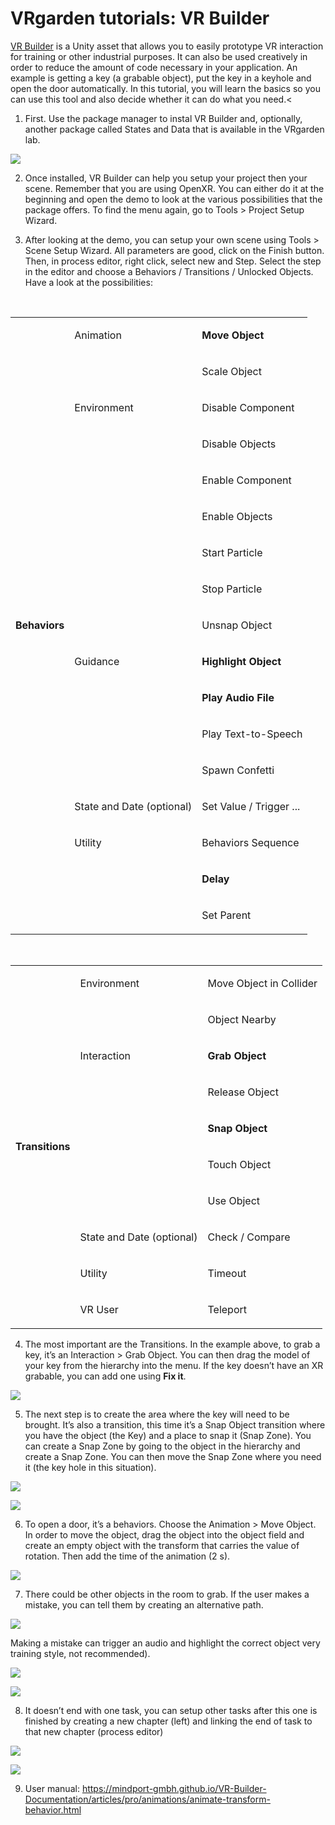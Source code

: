 # VRgarden tutorials: VR Builder

[VR Builder](https://assetstore.unity.com/packages/tools/game-toolkits/vr-builder-pro-toolkit-for-vr-creation-301706) is a Unity asset that allows you to easily prototype VR interaction for training or other industrial purposes. It can also be used creatively in order to reduce the amount of code necessary in your application. An example is getting a key (a grabable object), put the key in a keyhole and open the door automatically. In this tutorial, you will learn the basics so you can use this tool and also decide whether it can do what you need.<

1. First. Use the package manager to instal VR Builder and, optionally, another package called States and Data that is available in the VRgarden lab.

<p align="left"><img src="images/builder01.jpg"/></p>

2. Once installed, VR Builder can help you setup your project then your scene. Remember that you are using OpenXR. You can either do it at the beginning and open the demo to look at the various possibilities that the package offers. To find the menu again, go to Tools &gt; Project Setup Wizard.

3. After looking at the demo, you can setup your own scene using Tools &gt; Scene Setup Wizard. All parameters are good, click on the Finish button. Then, in process editor, right click, select new and Step. Select the step in the editor and choose a Behaviors / Transitions / Unlocked Objects. Have a look at the possibilities:
<br>
</p>
<table cellspacing="0" cellpadding="0" class="t1">
  <tbody>
    <tr>
      <td rowspan="17" valign="middle" class="td1">
        <p class="p4"><b>Behaviors</b></p>
      </td>
      <td valign="middle" class="td2">
        <p class="p4">Animation</p>
      </td>
      <td valign="middle" class="td3">
        <p class="p4"><b>Move Object</b></p>
      </td>
    </tr>
    <tr>
      <td valign="middle" class="td2">
        <p class="p5"><br></p>
      </td>
      <td valign="middle" class="td3">
        <p class="p4">Scale Object</p>
      </td>
    </tr>
    <tr>
      <td valign="middle" class="td2">
        <p class="p4">Environment</p>
      </td>
      <td valign="middle" class="td3">
        <p class="p4">Disable Component</p>
      </td>
    </tr>
    <tr>
      <td valign="middle" class="td2">
        <p class="p5"><br></p>
      </td>
      <td valign="middle" class="td3">
        <p class="p4">Disable Objects</p>
      </td>
    </tr>
    <tr>
      <td valign="middle" class="td2">
        <p class="p5"><br></p>
      </td>
      <td valign="middle" class="td3">
        <p class="p4">Enable Component</p>
      </td>
    </tr>
    <tr>
      <td valign="middle" class="td2">
        <p class="p5"><br></p>
      </td>
      <td valign="middle" class="td3">
        <p class="p4">Enable Objects</p>
      </td>
    </tr>
    <tr>
      <td valign="middle" class="td2">
        <p class="p5"><br></p>
      </td>
      <td valign="middle" class="td3">
        <p class="p4">Start Particle</p>
      </td>
    </tr>
    <tr>
      <td valign="middle" class="td2">
        <p class="p5"><br></p>
      </td>
      <td valign="middle" class="td3">
        <p class="p4">Stop Particle</p>
      </td>
    </tr>
    <tr>
      <td valign="middle" class="td2">
        <p class="p5"><br></p>
      </td>
      <td valign="middle" class="td3">
        <p class="p4">Unsnap Object</p>
      </td>
    </tr>
    <tr>
      <td valign="middle" class="td2">
        <p class="p4">Guidance</p>
      </td>
      <td valign="middle" class="td3">
        <p class="p4"><b>Highlight Object</b></p>
      </td>
    </tr>
    <tr>
      <td valign="middle" class="td2">
        <p class="p5"><br></p>
      </td>
      <td valign="middle" class="td3">
        <p class="p4"><b>Play Audio File</b></p>
      </td>
    </tr>
    <tr>
      <td valign="middle" class="td2">
        <p class="p5"><br></p>
      </td>
      <td valign="middle" class="td3">
        <p class="p4">Play Text-to-Speech</p>
      </td>
    </tr>
    <tr>
      <td valign="middle" class="td2">
        <p class="p5"><br></p>
      </td>
      <td valign="middle" class="td3">
        <p class="p4">Spawn Confetti</p>
      </td>
    </tr>
    <tr>
      <td valign="middle" class="td2">
        <p class="p4">State and Date (optional)</p>
      </td>
      <td valign="middle" class="td3">
        <p class="p4">Set Value / Trigger ...</p>
      </td>
    </tr>
    <tr>
      <td valign="middle" class="td2">
        <p class="p4">Utility<span class="Apple-converted-space"> </span></p>
      </td>
      <td valign="middle" class="td3">
        <p class="p4">Behaviors Sequence</p>
      </td>
    </tr>
    <tr>
      <td valign="middle" class="td2">
        <p class="p5"><br></p>
      </td>
      <td valign="middle" class="td3">
        <p class="p4"><b>Delay</b></p>
      </td>
    </tr>
    <tr>
      <td valign="middle" class="td2">
        <p class="p5"><br></p>
      </td>
      <td valign="middle" class="td3">
        <p class="p4">Set Parent</p>
      </td>
    </tr>
  </tbody>
</table>
<p class="p2"><br></p>
<table cellspacing="0" cellpadding="0" class="t1">
  <tbody>
    <tr>
      <td rowspan="10" valign="middle" class="td4">
        <p class="p4"><b>Transitions</b></p>
      </td>
      <td valign="middle" class="td5">
        <p class="p4">Environment</p>
      </td>
      <td valign="middle" class="td5">
        <p class="p4">Move Object in Collider</p>
      </td>
    </tr>
    <tr>
      <td valign="middle" class="td5">
        <p class="p5"><br></p>
      </td>
      <td valign="middle" class="td5">
        <p class="p4">Object Nearby</p>
      </td>
    </tr>
    <tr>
      <td valign="middle" class="td5">
        <p class="p4">Interaction</p>
      </td>
      <td valign="middle" class="td5">
        <p class="p4"><b>Grab Object</b></p>
      </td>
    </tr>
    <tr>
      <td valign="middle" class="td5">
        <p class="p5"><br></p>
      </td>
      <td valign="middle" class="td5">
        <p class="p4">Release Object</p>
      </td>
    </tr>
    <tr>
      <td valign="middle" class="td5">
        <p class="p5"><br></p>
      </td>
      <td valign="middle" class="td5">
        <p class="p4"><b>Snap Object</b></p>
      </td>
    </tr>
    <tr>
      <td valign="middle" class="td5">
        <p class="p5"><br></p>
      </td>
      <td valign="middle" class="td5">
        <p class="p4">Touch Object</p>
      </td>
    </tr>
    <tr>
      <td valign="middle" class="td5">
        <p class="p5"><br></p>
      </td>
      <td valign="middle" class="td5">
        <p class="p4">Use Object</p>
      </td>
    </tr>
    <tr>
      <td valign="middle" class="td5">
        <p class="p4">State and Date (optional)</p>
      </td>
      <td valign="middle" class="td5">
        <p class="p4">Check / Compare</p>
      </td>
    </tr>
    <tr>
      <td valign="middle" class="td5">
        <p class="p4">Utility</p>
      </td>
      <td valign="middle" class="td5">
        <p class="p4">Timeout</p>
      </td>
    </tr>
    <tr>
      <td valign="middle" class="td5">
        <p class="p4">VR User</p>
      </td>
      <td valign="middle" class="td5">
        <p class="p4">Teleport</p>
      </td>
    </tr>
  </tbody>
</table>

4. The most important are the Transitions. In the example above, to grab a key, it’s an Interaction &gt; Grab Object. You can then drag the model of your key from the hierarchy into the menu. If the key doesn’t have an XR grabable, you can add one using <b>Fix it</b>.

<p align="left"><img src="images/builder02.jpg"/></p>

5. The next step is to create the area where the key will need to be brought. It’s also a transition, this time it’s a Snap Object transition where you have the object (the Key) and a place to snap it (Snap Zone). You can create a Snap Zone by going to the object in the hierarchy and create a Snap Zone. You can then move the Snap Zone where you need it (the key hole in this situation).<span class="Apple-converted-space"> </span></p>

<p align="left"><img src="images/builder03.jpg"/></p>
<p align="left"><img src="images/builder04.jpg"/></p>

6. To open a door, it’s a behaviors. Choose the Animation &gt; Move Object. In order to move the object, drag the object into the object field and create an empty object with the transform that carries the value of rotation. Then add the time of the animation (2 s).

<p align="left"><img src="images/builder05.jpg"/></p>

7. There could be other objects in the room to grab. If the user makes a mistake, you can tell them by creating an alternative path.</p>

<p align="left"><img src="images/builder06.jpg"/></p>

Making a mistake can trigger an audio and highlight the correct object very training style, not recommended).

<p align="left"><img src="images/builder07.jpg"/></p>

<p align="left"><img src="images/builder08.jpg"/></p>

8. It doesn’t end with one task, you can setup other tasks after this one is finished by creating a new chapter (left) and linking the end of task to that new chapter (process editor)</p>

<p align="left"><img src="images/builder09.jpg"/></p>

<p align="left"><img src="images/builder10.jpg"/></p>

9. User manual: <a href="https://www.mindport.co/vr-builder-manual/online-documentation"><span class="s2">https://mindport-gmbh.github.io/VR-Builder-Documentation/articles/pro/animations/animate-transform-behavior.html</span></a></span></p>


